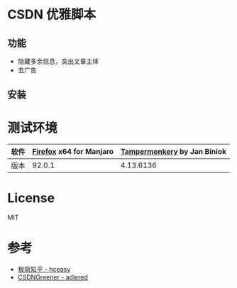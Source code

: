 # CSDN 优雅脚本

## 功能

- 隐藏多余信息，突出文章主体
- 去广告

## 安装

# 测试环境

| 软件  | [Firefox](https://www.mozilla.org/zh-CN/firefox/new/) x64 for Manjaro | [Tampermonkery](https://addons.mozilla.org/zh-CN/firefox/addon/tampermonkey/?utm_source=addons.mozilla.org&utm_medium=referral&utm_content=search) by Jan Biniok |
|---|---|---|
|  版本 | 92.0.1  | 4.13.6136  |

# License

MIT

# 参考

- [极简知乎 - hceasy](https://github.com/hceasy/simpleZhiHu)
- [CSDNGreener - adlered](https://github.com/adlered/CSDNGreener)

